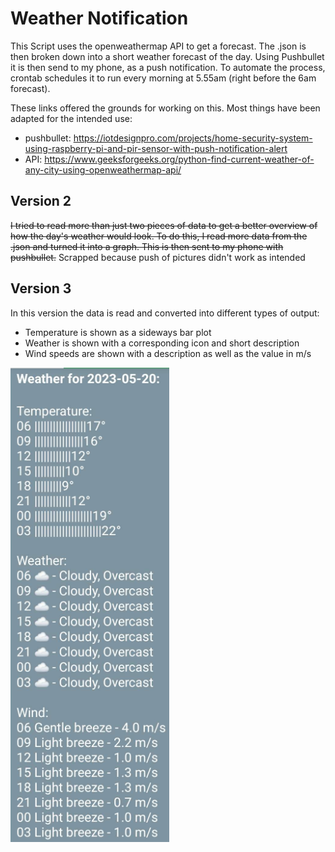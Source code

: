 # Weather Notification

This Script uses the openweathermap API to get a forecast. The .json is then broken down into a short weather forecast of the day.
Using Pushbullet it is then send to my phone, as a push notification.
To automate the process, crontab schedules it to run every morning at 5.55am (right before the 6am forecast).



These links offered the grounds for working on this. Most things have been adapted for the intended use:
- pushbullet: https://iotdesignpro.com/projects/home-security-system-using-raspberry-pi-and-pir-sensor-with-push-notification-alert
- API: https://www.geeksforgeeks.org/python-find-current-weather-of-any-city-using-openweathermap-api/

## Version 2
~~I tried to read more than just two pieces of data to get a better overview of how the day's weather would look. To do this, I read more data from the .json and turned it into a graph. This is then sent to my phone with pushbullet.~~ Scrapped because push of pictures didn't work as intended

## Version 3
In this version the data is read and converted into different types of output:
- Temperature is shown as a sideways bar plot
- Weather is shown with a corresponding icon and short description
- Wind speeds are shown with a description as well as the value in m/s

![Output](output.png)
